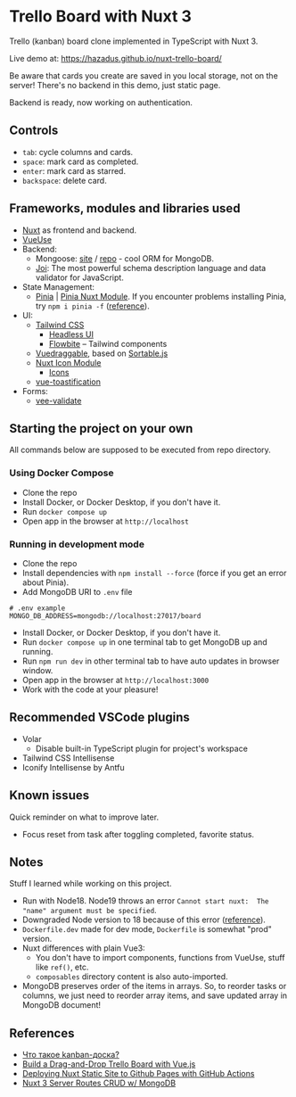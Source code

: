 # Trello Board with Nuxt 3

Trello (kanban) board clone implemented in TypeScript with Nuxt 3.

Live demo at: https://hazadus.github.io/nuxt-trello-board/

Be aware that cards you create are saved in you local storage, not on the server! There's no backend in this demo, just static page.

Backend is ready, now working on authentication.

## Controls

- `tab`: cycle columns and cards.
- `space`: mark card as completed.
- `enter`: mark card as starred.
- `backspace`: delete card.

## Frameworks, modules and libraries used

- [Nuxt](https://nuxt.com/) as frontend and backend.
- [VueUse](https://nuxt.com/modules/vueuse)
- Backend:
  - Mongoose: [site](https://mongoosejs.com) / [repo](https://github.com/Automattic/mongoose) - cool ORM for MongoDB.
  - [Joi](https://www.npmjs.com/package/joi): The most powerful schema description language and data validator for JavaScript.
- State Management:
  - [Pinia](https://pinia.vuejs.org/) | [Pinia Nuxt Module](https://nuxt.com/modules/pinia). If you encounter problems installing Pinia, try `npm i pinia -f` ([reference](https://stackoverflow.com/questions/74003458/cannot-find-module-pinia-dist-pinia-mjs-when-using-run-dev)).
- UI:
  - [Tailwind CSS](https://nuxt.com/modules/tailwindcss)
    - [Headless UI](https://headlessui.com)
    - [Flowbite](https://flowbite.com/) – Tailwind components
  - [Vuedraggable](https://sortablejs.github.io/vue.draggable.next/#/simple), based on [Sortable.js](https://github.com/SortableJS/Sortable)
  - [Nuxt Icon Module](https://nuxt.com/modules/icon)
    - [Icons](https://icones.js.org/)
  - [vue-toastification](https://github.com/Maronato/vue-toastification/tree/next)
- Forms:
  - [vee-validate](https://www.npmjs.com/package/vee-validate)

## Starting the project on your own

All commands below are supposed to be executed from repo directory.

### Using Docker Compose

- Clone the repo
- Install Docker, or Docker Desktop, if you don't have it.
- Run `docker compose up`
- Open app in the browser at `http://localhost`

### Running in development mode

- Clone the repo
- Install dependencies with `npm install --force` (force if you get an error about Pinia).
- Add MongoDB URI to `.env` file

```
# .env example
MONGO_DB_ADDRESS=mongodb://localhost:27017/board
```

- Install Docker, or Docker Desktop, if you don't have it.
- Run `docker compose up` in one terminal tab to get MongoDB up and running.
- Run `npm run dev` in other terminal tab to have auto updates in browser window.
- Open app in the browser at `http://localhost:3000`
- Work with the code at your pleasure!

## Recommended VSCode plugins

- Volar
  - Disable built-in TypeScript plugin for project's workspace
- Tailwind CSS Intellisense
- Iconify Intellisense by Antfu

## Known issues

Quick reminder on what to improve later.

- Focus reset from task after toggling completed, favorite status.

## Notes

Stuff I learned while working on this project.

- Run with Node18. Node19 throws an error `Cannot start nuxt:  The "name" argument must be specified`.
- Downgraded Node version to 18 because of this error ([reference](https://medium.com/@georgeenathomas/3-step-process-to-downgrade-node-version-using-homebrew-bc0b0a72ae27)).
- `Dockerfile.dev` made for dev mode, `Dockerfile` is somewhat "prod" version.
- Nuxt differences with plain Vue3:
  - You don't have to import components, functions from VueUse, stuff like `ref()`, etc.
  - `composables` directory content is also auto-imported.
- MongoDB preserves order of the items in arrays. So, to reorder tasks or columns, we just need to reorder array items, and save updated array in MongoDB document!

## References

- [Что такое kanban-доска?](https://www.atlassian.com/ru/agile/kanban/boards)
- [Build a Drag-and-Drop Trello Board with Vue.js](https://vueschool.io/courses/build-a-drag-and-drop-trello-board)
- [Deploying Nuxt Static Site to Github Pages with GitHub Actions](https://donlalicon.dev/articles/nuxt-static-github-pages-action)
- [Nuxt 3 Server Routes CRUD w/ MongoDB ](https://www.youtube.com/watch?v=1uWHDdcDZWw)

